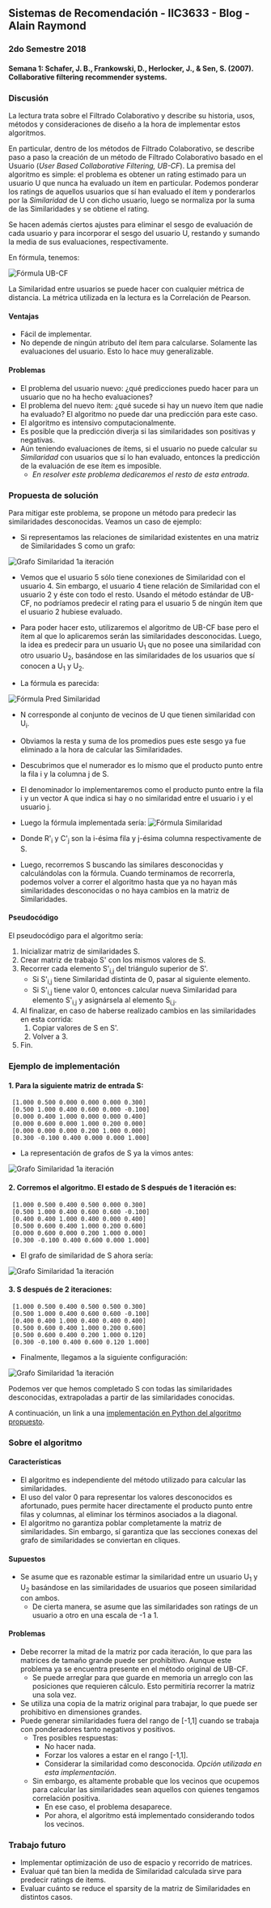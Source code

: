 ## Sistemas de Recomendación - IIC3633 - Blog - Alain Raymond
### 2do Semestre 2018

#### Semana 1:  Schafer, J. B., Frankowski, D., Herlocker, J., & Sen, S. (2007). Collaborative filtering recommender systems.

### Discusión
La lectura trata sobre el Filtrado Colaborativo y describe su historia, usos, métodos y consideraciones de diseño a la hora de implementar estos algoritmos.

En particular, dentro de los métodos de Filtrado Colaborativo, se describe paso a paso la creación de un método de Filtrado Colaborativo basado en el Usuario (_User Based Collaborative Filtering, UB-CF_). La premisa del algoritmo es simple: el problema es obtener un rating estimado para un usuario U que nunca ha evaluado un ítem en particular. Podemos ponderar los ratings de aquellos usuarios que sí han evaluado el ítem y ponderarlos por la _Similaridad_ de U con dicho usuario, luego se normaliza por la suma de las Similaridades y se obtiene el rating.

Se hacen además ciertos ajustes para eliminar el sesgo de evaluación de cada usuario y para incorporar el sesgo del usuario U, restando y sumando la media de sus evaluaciones, respectivamente.

En fórmula, tenemos:

![Fórmula UB-CF](https://github.com/alainray/recsys/blob/master/week1/pics/pred_rating_UB_CF.PNG)

La Similaridad entre usuarios se puede hacer con cualquier métrica de distancia. La métrica utilizada en la lectura es la Correlación de Pearson.

#### Ventajas

* Fácil de implementar.
* No depende de ningún atributo del ítem para calcularse. Solamente las evaluaciones del usuario. Esto lo hace muy generalizable.

#### Problemas

* El problema del usuario nuevo: ¿qué predicciones puedo hacer para un usuario que no ha hecho evaluaciones?
* El problema del nuevo ítem: ¿qué sucede si hay un nuevo ítem que nadie ha evaluado? El algoritmo no puede dar una predicción para este caso.
* El algoritmo es intensivo computacionalmente.
* Es posible que la predicción diverja si las similaridades son positivas y negativas.
* Aún teniendo evaluaciones de ítems, si el usuario no puede calcular su _Similaridad_ con usuarios que sí lo han evaluado, entonces la predicción de la evaluación de ese ítem es imposible. 
  * _En resolver este problema dedicaremos el resto de esta entrada_.
  
### Propuesta de solución
Para mitigar este problema, se propone un método para predecir las similaridades desconocidas. Veamos un caso de ejemplo:

* Si representamos las relaciones de similaridad existentes en una matriz de Similaridades S como un grafo:
 
 ![Grafo Similaridad 1a iteración](https://github.com/alainray/recsys/blob/master/week1/pics/similarity_graph.PNG)
 
* Vemos que el usuario 5 sólo tiene conexiones de Similaridad con el usuario 4. Sin embargo, el usuario 4 tiene relación de Similaridad con el usuario 2 y éste con todo el resto. Usando el método estándar de UB-CF, no podríamos predecir el rating para el usuario 5 de ningún ítem que el usuario 2 hubiese evaluado.

* Para poder hacer esto, utilizaremos el algoritmo de UB-CF base pero el ítem al que lo aplicaremos serán las similaridades desconocidas. Luego, la idea es predecir para un usuario U<sub>1</sub> que no posee una similaridad con otro usuario U<sub>2</sub>, basándose en las similaridades de los usuarios que sí conocen a U<sub>1</sub> y U<sub>2</sub>.

* La fórmula es parecida:

![Fórmula Pred Similaridad](https://github.com/alainray/recsys/blob/master/week1/pics/pred_similarity.PNG)

  * N corresponde al conjunto de vecinos de U que tienen similaridad con U<sub>i</sub>.
  * Obviamos la resta y suma de los promedios pues este sesgo ya fue eliminado a la hora de calcular las Similaridades.
  * Descubrimos que el numerador es lo mismo que el producto punto entre la fila i y la columna j de S.
  * El denominador lo implementaremos como el producto punto entre la fila i y un vector A que indica si hay o no similaridad entre el usuario i y el usuario j.
  * Luego la fórmula implementada sería:
  ![Fórmula Similaridad](https://github.com/alainray/recsys/blob/master/week1/pics/similarity_semana1.PNG)
  * Donde R'<sub>i</sub> y C'<sub>j</sub> son la i-ésima fila y j-ésima columna respectivamente de S.

  * Luego, recorremos S buscando las similares desconocidas y calculándolas con la fórmula. Cuando terminamos de recorrerla, podemos volver a correr el algoritmo hasta que ya no hayan más similaridades desconocidas o no haya cambios en la matriz de Similaridades.

#### Pseudocódigo
El pseudocódigo para el algoritmo sería:

1. Inicializar matriz de similaridades S.
2. Crear matriz de trabajo S' con los mismos valores de S.
3. Recorrer cada elemento S'<sub>i,j</sub> del triángulo superior de S'.
   - Si S'<sub>i,j</sub> tiene Similaridad distinta de 0, pasar al siguiente elemento.
   - Si S'<sub>i,j</sub> tiene valor 0, entonces calcular nueva Similaridad para elemento S'<sub>i,j</sub> y asignársela al elemento S<sub>i,j</sub>.
4. Al finalizar, en caso de haberse realizado cambios en las similaridades en esta corrida:
   1. Copiar valores de S en S'.
   2. Volver a 3.
5. Fin.


### Ejemplo de implementación
#### 1. Para la siguiente matriz de entrada S:

```
 [1.000 0.500 0.000 0.000 0.000 0.300]
 [0.500 1.000 0.400 0.600 0.000 -0.100]
 [0.000 0.400 1.000 0.000 0.000 0.400]
 [0.000 0.600 0.000 1.000 0.200 0.000]
 [0.000 0.000 0.000 0.200 1.000 0.000]
 [0.300 -0.100 0.400 0.000 0.000 1.000]
```
* La representación de grafos de S ya la vimos antes:
 
 ![Grafo Similaridad 1a iteración](https://github.com/alainray/recsys/blob/master/week1/pics/similarity_graph.PNG)

#### 2. Corremos el algoritmo. El estado de S después de 1 iteración es:
```
 [1.000 0.500 0.400 0.500 0.000 0.300]
 [0.500 1.000 0.400 0.600 0.600 -0.100]
 [0.400 0.400 1.000 0.400 0.000 0.400]
 [0.500 0.600 0.400 1.000 0.200 0.600]
 [0.000 0.600 0.000 0.200 1.000 0.000]
 [0.300 -0.100 0.400 0.600 0.000 1.000]
```
 * El grafo de similaridad de S ahora sería:
 
 ![Grafo Similaridad 1a iteración](https://github.com/alainray/recsys/blob/master/week1/pics/similarity_graph_it1.PNG)
 
#### 3. S después de 2 iteraciones:
```
 [1.000 0.500 0.400 0.500 0.500 0.300]
 [0.500 1.000 0.400 0.600 0.600 -0.100]
 [0.400 0.400 1.000 0.400 0.400 0.400]
 [0.500 0.600 0.400 1.000 0.200 0.600]
 [0.500 0.600 0.400 0.200 1.000 0.120]
 [0.300 -0.100 0.400 0.600 0.120 1.000]
```
 * Finalmente, llegamos a la siguiente configuración:
 
 ![Grafo Similaridad 1a iteración](https://github.com/alainray/recsys/blob/master/week1/pics/similarity_graph_it2.PNG)
 
Podemos ver que hemos completado S con todas las similaridades desconocidas, extrapoladas a partir de las similaridades conocidas.

A continuación, un link a una [implementación en Python del algoritmo propuesto](https://github.com/alainray/recsys/blob/master/semana1_similarity.py).

### Sobre el algoritmo
#### Características

* El algoritmo es independiente del método utilizado para calcular las similaridades.
* El uso del valor 0 para representar los valores desconocidos es afortunado, pues permite hacer directamente el producto punto entre 
filas y columnas, al eliminar los términos asociados a la diagonal.
* El algoritmo no garantiza poblar completamente la matriz de similaridades. Sin embargo, sí garantiza que las secciones conexas del grafo de similaridades se conviertan en cliques.

#### Supuestos

* Se asume que es razonable estimar la similaridad entre un usuario U<sub>1</sub> y U<sub>2</sub> basándose en las similaridades de usuarios que poseen similaridad con ambos.
   * De cierta manera, se asume que las similaridades son ratings de un usuario a otro en una escala de -1 a 1.
#### Problemas
* Debe recorrer la mitad de la matriz por cada iteración, lo que para las matrices de tamaño grande puede ser prohibitivo. Aunque este problema ya se encuentra presente en el método original de UB-CF.
  * Se puede arreglar para que guarde en memoria un arreglo con las posiciones que requieren cálculo. Esto permitiría recorrer la matriz una sola vez.
* Se utiliza una copia de la matriz original para trabajar, lo que puede ser prohibitivo en dimensiones grandes.
* Puede generar similaridades fuera del rango de [-1,1] cuando se trabaja con ponderadores tanto negativos y positivos.
  * Tres posibles respuestas:
    * No hacer nada.
    * Forzar los valores a estar en el rango [-1,1].
    * Considerar la similaridad como desconocida. _Opción utilizada en esta implementación_.
  * Sin embargo, es altamente probable que los vecinos que ocupemos para calcular las similaridades sean aquellos con quienes tengamos correlación positiva.
    * En ese caso, el problema desaparece.
    * Por ahora, el algoritmo está implementado considerando todos los vecinos.
 
### Trabajo futuro
* Implementar optimización de uso de espacio y recorrido de matrices.
* Evaluar qué tan bien la medida de Similaridad calculada sirve para predecir ratings de items.
* Evaluar cuánto se reduce el sparsity de la matriz de Similaridades en distintos casos.
